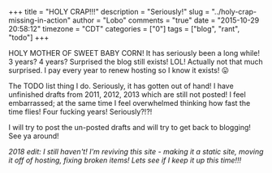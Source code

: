 +++
title = "HOLY CRAP!!!"
description = "Seriously!"
slug = "../holy-crap-missing-in-action"
author = "Lobo"
comments = "true"
date = "2015-10-29 20:58:12"
timezone = "CDT"
categories = ["0"]
tags = ["blog", "rant", "todo"]
+++

HOLY MOTHER OF SWEET BABY CORN! It has seriously been a long while! 3 years? 4 years? Surprised the blog still exists! LOL! Actually not that much surprised. I pay every year to renew hosting so I know it exists! :stuck_out_tongue:

The TODO list thing I do. Seriously, it has gotten out of hand! I have unfinished drafts from 2011, 2012, 2013 which are still not posted! I feel embarrassed; at the same time I feel overwhelmed thinking how fast the time flies!
Four fucking years! Seriously?!?!

I will try to post the un-posted drafts and will try to get back to blogging!  See ya around!

_2018 edit: I still haven't! I'm reviving this site - making it a static site, moving it off of hosting, fixing broken items! Lets see if I keep it up this time!!!_
